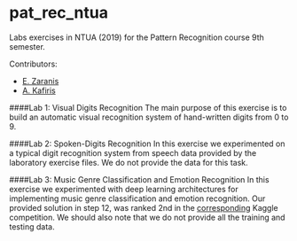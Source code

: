 # pat_rec_ntua
Labs exercises in NTUA (2019) for the Pattern Recognition course 9th semester.

Contributors:
- [E. Zaranis](https://github.com/manzar96)
- [A. Kafiris](https://github.com/alexkaf)

####Lab 1: Visual Digits Recognition 
The main purpose of this exercise is to build an automatic visual
recognition system of hand-written digits from 0 to 9.

####Lab 2: Spoken-Digits Recognition
In this exercise we experimented on a typical digit recognition system from
 speech data provided by the laboratory exercise files. We do not provide
  the data for this task.
 
####Lab 3:  Music Genre Classification and Emotion Recognition
In this exercise we experimented with deep learning architectures for
 implementing music genre classification and emotion recognition. Our
  provided solution in step 12, was ranked 2nd in the [corresponding](https://www.kaggle.com/c/multitask-music-classification/leaderboard) Kaggle
   competition. We should also note that we do not provide all the training and testing data.

